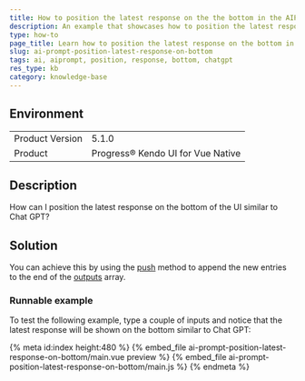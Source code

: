```yaml
---
title: How to position the latest response on the the bottom in the AIPrompt
description: An example that showcases how to position the latest response on the bottom in the AIPrompt
type: how-to
page_title: Learn how to position the latest response on the bottom in the AIPrompt
slug: ai-prompt-position-latest-response-on-bottom
tags: ai, aiprompt, position, response, bottom, chatgpt
res_type: kb
category: knowledge-base
---
```


## Environment

<table>
    <tbody>
	    <tr>
	    	<td>Product Version</td>
	    	<td>5.1.0</td>
	    </tr>
	    <tr>
	    	<td>Product</td>
	    	<td>Progress® Kendo UI for Vue Native</td>
	    </tr>
    </tbody>
</table>

## Description

How can I position the latest response on the bottom of the UI similar to Chat GPT?

## Solution 

You can achieve this by using the [push](https://developer.mozilla.org/en-US/docs/Web/JavaScript/Reference/Global_Objects/Array/push) method to append the new entries to the end of the [outputs](slug:api_conversational-ui_aipromptprops#toc_outputs) array.

### Runnable example

To test the following example, type a couple of inputs and notice that the latest response will be shown on the bottom similar to Chat GPT:

{% meta id:index height:480 %}
{% embed_file ai-prompt-position-latest-response-on-bottom/main.vue preview %}
{% embed_file ai-prompt-position-latest-response-on-bottom/main.js %}
{% endmeta %}


